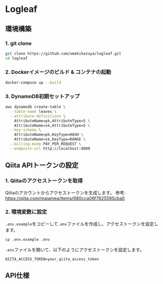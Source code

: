 # Logleaf

## 環境構築
### 1. git clone
```bash
git clone https://github.com/umekikazuya/logleaf.git
cd logleaf
```
### 2. Dockerイメージのビルド & コンテナの起動
```bash
docker-compose up --build
```

### 3. DynamoDB初期セットアップ
```bash
aws dynamodb create-table \
  --table-name leaves \
  --attribute-definitions \
    AttributeName=pk,AttributeType=S \
    AttributeName=sk,AttributeType=S \
  --key-schema \
    AttributeName=pk,KeyType=HASH \
    AttributeName=sk,KeyType=RANGE \
  --billing-mode PAY_PER_REQUEST \
  --endpoint-url http://localhost:8000
```

## Qiita APIトークンの設定
### 1. Qiitaのアクセストークンを取得
Qiitaのアカウントからアクセストークンを生成します。
参考: https://qiita.com/maiamea/items/680cca06f7825595cba0

### 2. 環境変数に設定
`.env.example`をコピーして`.env`ファイルを作成し、アクセストークンを設定します。

```bash
cp .env.example .env
```

`.env`ファイルを開いて、以下のようにアクセストークンを設定します。

```dotenv
QIITA_ACCESS_TOKEN=your_qiita_access_token
```

## API仕様

